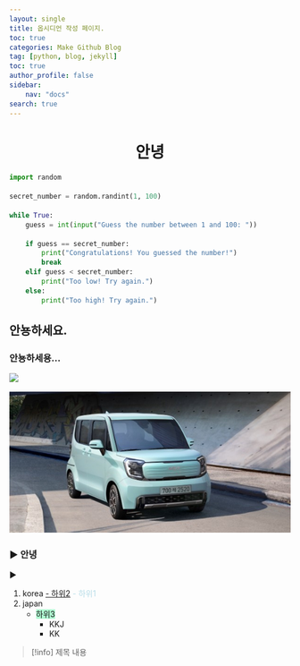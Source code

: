 ```yaml
---
layout: single
title: 옵시디언 작성 페이지.
toc: true
categories: Make Github Blog
tag: [python, blog, jekyll]
toc: true
author_profile: false
sidebar:
    nav: "docs"
search: true
---
```



# <center>안녕</center>

```python
import random

secret_number = random.randint(1, 100)

while True:
    guess = int(input("Guess the number between 1 and 100: "))

    if guess == secret_number:
        print("Congratulations! You guessed the number!")
        break
    elif guess < secret_number:
        print("Too low! Try again.")
    else:
        print("Too high! Try again.")
```



## 안뇽하세요.

### 안뇽하세용...
![](kiwi2.png)




![](images/car2.jpg)




### ▶ 안녕

▶


1. korea
	<u>- 하위2</u>
	<font color="#b7dde8">- 하위1</font>
2. japan
	- <span style="background:#affad1"> 하위3</span>
		- KKJ
		- KK



> [!info] 제목
> 내용

